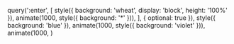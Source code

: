  query(':enter', [
          style({
            background: 'wheat',
            display: 'block',
            height: '100%' 
          }),
          animate(1000, style({
            background: '*'
          })),
        ], { optional: true }),
        style({
          background: 'blue'
        }),
        animate(1000, style({
          background: 'violet'
        })),
        animate(1000, )